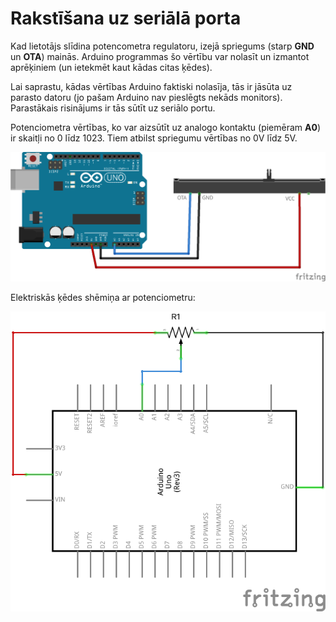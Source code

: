 # Rakstīšana uz seriālā porta

Kad lietotājs slīdina potencometra regulatoru, 
izejā spriegums (starp **GND** un **OTA**) mainās. 
Arduino programmas šo vērtību var nolasīt un izmantot 
aprēķiniem (un ietekmēt kaut kādas citas ķēdes). 

Lai saprastu, kādas vērtības Arduino faktiski nolasīja, 
tās ir jāsūta uz parasto datoru (jo pašam Arduino nav pieslēgts 
nekāds monitors). Parastākais risinājums ir tās sūtīt uz 
seriālo portu. 

Potenciometra vērtības, ko var aizsūtīt uz analogo 
kontaktu (piemēram **A0**) ir skaitļi no 0 līdz 1023. 
Tiem atbilst spriegumu vērtības no 0V līdz 5V. 

![](potentiometer_bb.png)

Elektriskās ķēdes shēmiņa ar potenciometru: 


![](potentiometer_schem.png)
